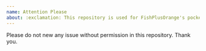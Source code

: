 ```yaml
---
name: Attention Please
about: :exclamation: This repository is used for FishPlusOrange's pocket manual.
---
```


Please do not new any issue without permission in this repository. Thank you.

